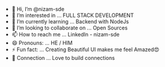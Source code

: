 - 👋 Hi, I’m @nizam-sde
- 👀 I’m interested in ... FULL STACK DEVELOPMENT
- 🌱 I’m currently learning ... Backend with NodeJs
- 💞️ I’m looking to collaborate on ... Open Sources
- 📫 How to reach me ... LinkedIn - nizam-sde
- 😄 Pronouns: ... HE / HIM
- ⚡ Fun fact: ... Creating Beautiful UI makes me feel Amazed😍
- 👬 Connection ...  Love to build connections 

<!---
nizam-sde/nizam-sde is a ✨ special ✨ repository because its `README.md` (this file) appears on your GitHub profile.
You can click the Preview link to take a look at your changes.
--->

